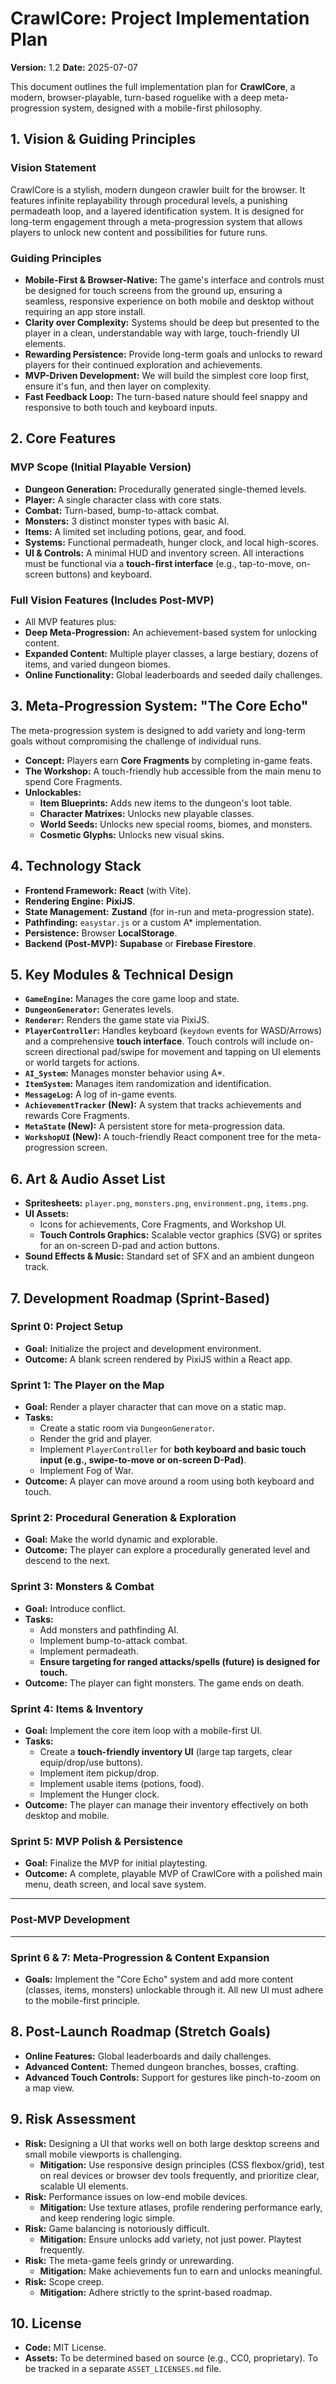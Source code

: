 # CrawlCore: Project Implementation Plan

**Version:** 1.2
**Date:** 2025-07-07

This document outlines the full implementation plan for **CrawlCore**, a modern, browser-playable, turn-based roguelike with a deep meta-progression system, designed with a mobile-first philosophy.

## 1. Vision & Guiding Principles

### Vision Statement
CrawlCore is a stylish, modern dungeon crawler built for the browser. It features infinite replayability through procedural levels, a punishing permadeath loop, and a layered identification system. It is designed for long-term engagement through a meta-progression system that allows players to unlock new content and possibilities for future runs.

### Guiding Principles
* **Mobile-First & Browser-Native:** The game's interface and controls must be designed for touch screens from the ground up, ensuring a seamless, responsive experience on both mobile and desktop without requiring an app store install.
* **Clarity over Complexity:** Systems should be deep but presented to the player in a clean, understandable way with large, touch-friendly UI elements.
* **Rewarding Persistence:** Provide long-term goals and unlocks to reward players for their continued exploration and achievements.
* **MVP-Driven Development:** We will build the simplest core loop first, ensure it's fun, and then layer on complexity.
* **Fast Feedback Loop:** The turn-based nature should feel snappy and responsive to both touch and keyboard inputs.

## 2. Core Features

### MVP Scope (Initial Playable Version)
* **Dungeon Generation:** Procedurally generated single-themed levels.
* **Player:** A single character class with core stats.
* **Combat:** Turn-based, bump-to-attack combat.
* **Monsters:** 3 distinct monster types with basic AI.
* **Items:** A limited set including potions, gear, and food.
* **Systems:** Functional permadeath, hunger clock, and local high-scores.
* **UI & Controls:** A minimal HUD and inventory screen. All interactions must be functional via a **touch-first interface** (e.g., tap-to-move, on-screen buttons) and keyboard.

### Full Vision Features (Includes Post-MVP)
* All MVP features plus:
* **Deep Meta-Progression:** An achievement-based system for unlocking content.
* **Expanded Content:** Multiple player classes, a large bestiary, dozens of items, and varied dungeon biomes.
* **Online Functionality:** Global leaderboards and seeded daily challenges.

## 3. Meta-Progression System: "The Core Echo"

The meta-progression system is designed to add variety and long-term goals without compromising the challenge of individual runs.

* **Concept:** Players earn **Core Fragments** by completing in-game feats.
* **The Workshop:** A touch-friendly hub accessible from the main menu to spend Core Fragments.
* **Unlockables:**
    * **Item Blueprints:** Adds new items to the dungeon's loot table.
    * **Character Matrixes:** Unlocks new playable classes.
    * **World Seeds:** Unlocks new special rooms, biomes, and monsters.
    * **Cosmetic Glyphs:** Unlocks new visual skins.

## 4. Technology Stack

* **Frontend Framework:** **React** (with Vite).
* **Rendering Engine:** **PixiJS**.
* **State Management:** **Zustand** (for in-run and meta-progression state).
* **Pathfinding:** `easystar.js` or a custom A* implementation.
* **Persistence:** Browser **LocalStorage**.
* **Backend (Post-MVP):** **Supabase** or **Firebase Firestore**.

## 5. Key Modules & Technical Design

* **`GameEngine`:** Manages the core game loop and state.
* **`DungeonGenerator`:** Generates levels.
* **`Renderer`:** Renders the game state via PixiJS.
* **`PlayerController`:** Handles keyboard (`keydown` events for WASD/Arrows) and a comprehensive **touch interface**. Touch controls will include on-screen directional pad/swipe for movement and tapping on UI elements or world targets for actions.
* **`AI_System`:** Manages monster behavior using A*.
* **`ItemSystem`:** Manages item randomization and identification.
* **`MessageLog`:** A log of in-game events.
* **`AchievementTracker` (New):** A system that tracks achievements and rewards Core Fragments.
* **`MetaState` (New):** A persistent store for meta-progression data.
* **`WorkshopUI` (New):** A touch-friendly React component tree for the meta-progression screen.

## 6. Art & Audio Asset List

* **Spritesheets:** `player.png`, `monsters.png`, `environment.png`, `items.png`.
* **UI Assets:**
    * Icons for achievements, Core Fragments, and Workshop UI.
    * **Touch Controls Graphics:** Scalable vector graphics (SVG) or sprites for an on-screen D-pad and action buttons.
* **Sound Effects & Music:** Standard set of SFX and an ambient dungeon track.

## 7. Development Roadmap (Sprint-Based)

### Sprint 0: Project Setup
* **Goal:** Initialize the project and development environment.
* **Outcome:** A blank screen rendered by PixiJS within a React app.

### Sprint 1: The Player on the Map
* **Goal:** Render a player character that can move on a static map.
* **Tasks:**
    * Create a static room via `DungeonGenerator`.
    * Render the grid and player.
    * Implement `PlayerController` for **both keyboard and basic touch input (e.g., swipe-to-move or on-screen D-Pad)**.
    * Implement Fog of War.
* **Outcome:** A player can move around a room using both keyboard and touch.

### Sprint 2: Procedural Generation & Exploration
* **Goal:** Make the world dynamic and explorable.
* **Outcome:** The player can explore a procedurally generated level and descend to the next.

### Sprint 3: Monsters & Combat
* **Goal:** Introduce conflict.
* **Tasks:**
    * Add monsters and pathfinding AI.
    * Implement bump-to-attack combat.
    * Implement permadeath.
    * **Ensure targeting for ranged attacks/spells (future) is designed for touch.**
* **Outcome:** The player can fight monsters. The game ends on death.

### Sprint 4: Items & Inventory
* **Goal:** Implement the core item loop with a mobile-first UI.
* **Tasks:**
    * Create a **touch-friendly inventory UI** (large tap targets, clear equip/drop/use buttons).
    * Implement item pickup/drop.
    * Implement usable items (potions, food).
    * Implement the Hunger clock.
* **Outcome:** The player can manage their inventory effectively on both desktop and mobile.

### Sprint 5: MVP Polish & Persistence
* **Goal:** Finalize the MVP for initial playtesting.
* **Outcome:** A complete, playable MVP of CrawlCore with a polished main menu, death screen, and local save system.

---
### **Post-MVP Development**
---

### Sprint 6 & 7: Meta-Progression & Content Expansion
* **Goals:** Implement the "Core Echo" system and add more content (classes, items, monsters) unlockable through it. All new UI must adhere to the mobile-first principle.

## 8. Post-Launch Roadmap (Stretch Goals)

* **Online Features:** Global leaderboards and daily challenges.
* **Advanced Content:** Themed dungeon branches, bosses, crafting.
* **Advanced Touch Controls:** Support for gestures like pinch-to-zoom on a map view.

## 9. Risk Assessment

* **Risk:** Designing a UI that works well on both large desktop screens and small mobile viewports is challenging.
    * **Mitigation:** Use responsive design principles (CSS flexbox/grid), test on real devices or browser dev tools frequently, and prioritize clear, scalable UI elements.
* **Risk:** Performance issues on low-end mobile devices.
    * **Mitigation:** Use texture atlases, profile rendering performance early, and keep rendering logic simple.
* **Risk:** Game balancing is notoriously difficult.
    * **Mitigation:** Ensure unlocks add variety, not just power. Playtest frequently.
* **Risk:** The meta-game feels grindy or unrewarding.
    * **Mitigation:** Make achievements fun to earn and unlocks meaningful.
* **Risk:** Scope creep.
    * **Mitigation:** Adhere strictly to the sprint-based roadmap.

## 10. License

* **Code:** MIT License.
* **Assets:** To be determined based on source (e.g., CC0, proprietary). To be tracked in a separate `ASSET_LICENSES.md` file.